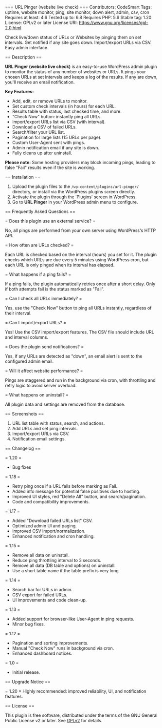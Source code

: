 === URL Pinger (website live check) ===
Contributors: CodeSmart
Tags: uptime, website monitor, ping, site monitor, down alert, admin, csv, cron
Requires at least: 4.6
Tested up to: 6.8
Requires PHP: 5.6
Stable tag: 1.20
License: GPLv2 or later
License URI: https://www.gnu.org/licenses/gpl-2.0.html

Check live/down status of URLs or Websites by pinging them on set intervals. Get notified if any site goes down. Import/export URLs via CSV. Easy admin interface.

== Description ==

**URL Pinger (website live check)** is an easy-to-use WordPress admin plugin to monitor the status of any number of websites or URLs. It pings your chosen URLs at set intervals and keeps a log of the results. If any are down, you'll receive an email notification.

**Key Features:**
- Add, edit, or remove URLs to monitor.
- Set custom check intervals (in hours) for each URL.
- Results table with status, last checked time, and more.
- "Check Now" button: instantly ping all URLs.
- Import/export URLs list via CSV (with interval).
- Download a CSV of failed URLs.
- Search/filter your URL list.
- Pagination for large lists (15 URLs per page).
- Custom User-Agent sent with pings.
- Admin notification email if any site is down.
- Fully cleans up after uninstall.

**Please note:** Some hosting providers may block incoming pings, leading to false "Fail" results even if the site is working.

== Installation ==

1. Upload the plugin files to the `/wp-content/plugins/url-pinger/` directory, or install via the WordPress plugins screen directly.
2. Activate the plugin through the 'Plugins' screen in WordPress.
3. Go to **URL Pinger** in your WordPress admin menu to configure.

== Frequently Asked Questions ==

= Does this plugin use an external service? =

No, all pings are performed from your own server using WordPress's HTTP API.

= How often are URLs checked? =

Each URL is checked based on the interval (hours) you set for it. The plugin checks which URLs are due every 5 minutes using WordPress cron, but each URL is only pinged when its interval has elapsed.

= What happens if a ping fails? =

If a ping fails, the plugin automatically retries once after a short delay. Only if both attempts fail is the status marked as "Fail".

= Can I check all URLs immediately? =

Yes, use the "Check Now" button to ping all URLs instantly, regardless of their interval.

= Can I import/export URLs? =

Yes! Use the CSV import/export features. The CSV file should include URL and interval columns.

= Does the plugin send notifications? =

Yes, if any URLs are detected as "down", an email alert is sent to the configured admin email.

= Will it affect website performance? =

Pings are staggered and run in the background via cron, with throttling and retry logic to avoid server overload.

= What happens on uninstall? =

All plugin data and settings are removed from the database.

== Screenshots ==

1. URL list table with status, search, and actions.
2. Add URLs and set ping intervals.
3. Import/export URLs via CSV.
4. Notification email settings.

== Changelog ==

= 1.20 =
* Bug fixes

= 1.18 =
* Retry ping once if a URL fails before marking as Fail.
* Added info message for potential false positives due to hosting.
* Improved UI styles, red "Delete All" button, and search/pagination.
* Code and compatibility improvements.

= 1.17 =
* Added "Download failed URLs list" CSV.
* Optimized admin UI and paging.
* Improved CSV import/normalization.
* Enhanced notification and cron handling.

= 1.15 =
* Remove all data on uninstall.
* Reduce ping throttling interval to 3 seconds.
* Remove all data (DB table and options) on uninstall.
* Use a short table name if the table prefix is very long.

= 1.14 =
* Search bar for URLs in admin.
* CSV export for failed URLs.
* UI improvements and code clean-up.

= 1.13 =
* Added support for browser-like User-Agent in ping requests.
* Minor bug fixes.

= 1.12 =
* Pagination and sorting improvements.
* Manual "Check Now" runs in background via cron.
* Enhanced dashboard notices.

= 1.0 =
* Initial release.

== Upgrade Notice ==

= 1.20 =
Highly recommended: improved reliability, UI, and notification features.

== License ==

This plugin is free software, distributed under the terms of the GNU General Public License v2 or later. See [GPLv2](https://www.gnu.org/licenses/gpl-2.0.html) for details.
